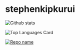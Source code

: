 # stephenkipkurui

![Github stats](https://github-readme-stats.vercel.app/api?username=stephenkipkurui&theme=github_dark&show_icons=true&count_private=true)


![Top Languages Card](https://github-readme-stats.vercel.app/api/top-langs/?username=stephenkipkurui&layout=compact)


[![Repo name](https://github-readme-stats.vercel.app/api/pin/?username=stephenkipkurui&repo=repo-name&show_owner=true)](https://github.com/stephenkipkurui/regression-project)